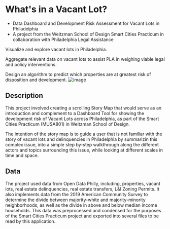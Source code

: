 # What's in a Vacant Lot?
* Data Dashboard and Development Risk Assessment for Vacant Lots in Philadelphia
* A project from the Weitzman School of Design Smart Cities Practicum in collaboration with Philadelphia Legal Assistance


Visualize and explore vacant lots in Philadelphia. 

Aggregate relevant data on vacant lots to assist PLA in weighing viable legal and policy interventions. 

Design an algorithm to predict which properties are at greatest risk of disposition and development.
![image](https://user-images.githubusercontent.com/75751732/167516702-2ff1cc03-2d8c-40fb-9fcb-d234f1baad60.png)

## Description

This project involved creating a scrolling Story Map that would serve as an introduction and complement to a Dashboard Tool for showing the development risk of Vacant Lots across Philadelphia, as part of the Smart Cities Practicum (MUSA801) in Weitzman School of Design.

The intention of the story map is to guide a user that is not familiar with the story of vacant lots and delinquencies in Philadelphia by summarizin this complex issue, into a simple step by-step walkthrough along the different actors and topics surrounding this issue, while looking at different scales in time and space.

## Data

The project used data from Open Data Philly, including, properties, vacant lots, real estate delinquencies, real estate transfers, L&I Zoning Permits. It also implements data from the 2019 American Community Survey to determine the divide between majority-white and majority-minority neighborhoods, as well as the divide in above and below median income households. This data was preprocessed and condensed for the purposes of the Smart Cities Practicum project and exported into several files to be read by this application.

## 
